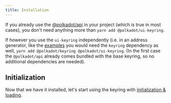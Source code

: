 ```yaml
---
title: Installation
---
```


If you already use the [@polkadot/api](https://www.npmjs.com/package/@polkadot/api) in your project (which is true in most cases), you don't need anything more than `yarn add @polkadot/ui-keyring`.

If however you use the `ui-keyring` independently (i.e. in an address generator, like the [examples](https://github.com/polkdot-js/ui) you would need the `keyring` dependency as well, `yarn add @polkadot/keyring @polkadot/ui-keyring`. (In the first case the `@polkadot/api` already comes bundled with the base keyring, so no additional dependencies are needed).


## Initialization

Now that we have it installed, let's start using the keyring with [initialization & loading](init.md).
